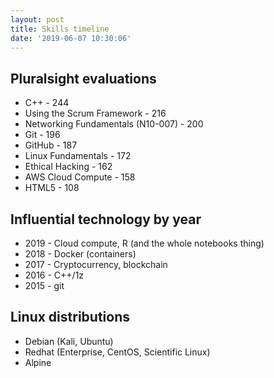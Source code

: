 ```yaml
---
layout: post
title: Skills timeline
date: '2019-06-07 10:30:06'
---
```


## Pluralsight evaluations

- C++ - 244
- Using the Scrum Framework - 216
- Networking Fundamentals (N10-007) - 200
- Git - 196
- GitHub - 187
- Linux Fundamentals - 172
- Ethical Hacking - 162
- AWS Cloud Compute - 158
- HTML5 - 108

## Influential technology by year

- 2019 - Cloud compute, R (and the whole notebooks thing)
- 2018 - Docker (containers)
- 2017 - Cryptocurrency, blockchain
- 2016 - C++/1z
- 2015 - git

## Linux distributions

- Debian (Kali, Ubuntu)
- Redhat (Enterprise, CentOS, Scientific Linux)
- Alpine

